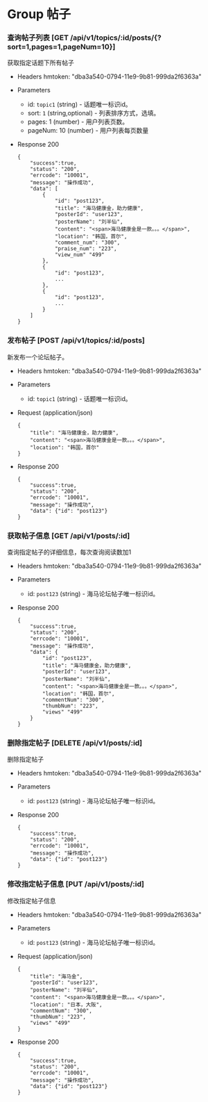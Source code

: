 # Group 帖子

### 查询帖子列表 [GET /api/v1/topics/:id/posts/{?sort=1,pages=1,pageNum=10}]
获取指定话题下所有帖子

+ Headers
  hmtoken: "dba3a540-0794-11e9-9b81-999da2f6363a"

+ Parameters
  + id: `topic1` (string) - 话题唯一标识id。
  + sort: `1` (string,optional) - 列表排序方式，选填。
  + pages: 1 (number) - 用户列表页数。
  + pageNum: 10 (number) - 用户列表每页数量

+ Response 200

      {
          "success":true,
          "status": "200",
          "errcode": "10001",
          "message": "操作成功",
          "data": [
              {
                  "id": "post123",
                  "title": "海马健康金，助力健康",
                  "posterId": "user123",
                  "posterName": "刘半仙",
                  "content": "<span>海马健康金是一款。。。</span>",
                  "location": "韩国，首尔",
                  "comment_num": "300",
                  "praise_num": "223",
                  "view_num" "499"
              },
              {
                  "id": "post123",
                  ...
              },
              {
                  "id": "post123",
                  ...
              }
          ]
      }

### 发布帖子 [POST /api/v1/topics/:id/posts]
新发布一个论坛帖子。

+ Headers
  hmtoken: "dba3a540-0794-11e9-9b81-999da2f6363a"

+ Parameters
    + id: `topic1` (string) - 话题唯一标识id。

+ Request (application/json)

      {
          "title": "海马健康金，助力健康",
          "content": "<span>海马健康金是一款。。。</span>",
          "location": "韩国，首尔"
      }

+ Response 200

      {
          "success":true,
          "status": "200",
          "errcode": "10001",
          "message": "操作成功",
          "data": {"id": "post123"}
      }

### 获取帖子信息 [GET /api/v1/posts/:id]
查询指定帖子的详细信息，每次查询阅读数加1

+ Headers
  hmtoken: "dba3a540-0794-11e9-9b81-999da2f6363a"

+ Parameters
    + id: `post123` (string) - 海马论坛帖子唯一标识id。

+ Response 200

      {
          "success":true,
          "status": "200",
          "errcode": "10001",
          "message": "操作成功",
          "data": {
              "id": "post123",
              "title": "海马健康金，助力健康",
              "posterId": "user123",
              "posterName": "刘半仙",
              "content": "<span>海马健康金是一款。。。</span>",
              "location": "韩国，首尔",
              "commentNum": "300",
              "thumbNum": "223",
              "views" "499"
          }
      }

### 删除指定帖子 [DELETE /api/v1/posts/:id]
删除指定帖子

+ Headers
  hmtoken: "dba3a540-0794-11e9-9b81-999da2f6363a"

+ Parameters
    + id: `post123` (string) - 海马论坛帖子唯一标识id。

+ Response 200

      {
          "success":true,
          "status": "200",
          "errcode": "10001",
          "message": "操作成功",
          "data": {"id": "post123"}
      }

### 修改指定帖子信息 [PUT /api/v1/posts/:id]
修改指定帖子信息

+ Headers
  hmtoken: "dba3a540-0794-11e9-9b81-999da2f6363a"

+ Parameters
    + id: `post123` (string) - 海马论坛帖子唯一标识id。

+ Request (application/json)

      {
          "title": "海马金",
          "posterId": "user123",
          "posterName": "刘半仙",
          "content": "<span>海马健康金是一款。。。</span>",
          "location": "日本，大阪",
          "commentNum": "300",
          "thumbNum": "223",
          "views" "499"
      }

+ Response 200

      {
          "success":true,
          "status": "200",
          "errcode": "10001",
          "message": "操作成功",
          "data": {"id": "post123"}
      }
